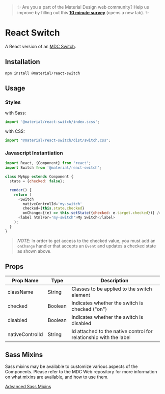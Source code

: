 >  ✨ Are you a part of the Material Design web community? Help us improve by filling out this <a target='_blank' href='https://bit.ly/materialwebsurvey'>**10 minute survey**</a> (opens a new tab). ✨

# React Switch

A React version of an [MDC Switch](https://github.com/material-components/material-components-web/tree/master/packages/mdc-switch).

## Installation

```
npm install @material/react-switch
```

## Usage

### Styles

with Sass:
```js
import '@material/react-switch/index.scss';
```

with CSS:
```js
import "@material/react-switch/dist/switch.css";
```

### Javascript Instantiation

```js
import React, {Component} from 'react';
import Switch from '@material/react-switch';

class MyApp extends Component {
  state = {checked: false};

  render() {
    return (
      <Switch
        nativeControlId='my-switch'
        checked={this.state.checked}
        onChange={(e) => this.setState({checked: e.target.checked})} />
      <label htmlFor='my-switch'>My Switch</label>
    );
  }
}
```

> _NOTE_: In order to get access to the checked value, you must add an `onChange` handler that accepts an `Event` and updates a checked state as shown above.

## Props

Prop Name | Type | Description
--- | --- | ---
className | String | Classes to be applied to the switch element
checked | Boolean | Indicates whether the switch is checked ("on")
disabled | Boolean | Indicates whether the switch is disabled
nativeControlId | String | Id attached to the native control for relationship with the label

## Sass Mixins

Sass mixins may be available to customize various aspects of the Components. Please refer to the
MDC Web repository for more information on what mixins are available, and how to use them.

[Advanced Sass Mixins](https://github.com/material-components/material-components-web/blob/master/packages/mdc-switch/README.md#sass-mixins)
